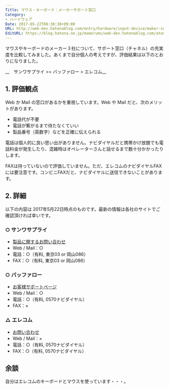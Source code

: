 ```yaml
---
Title: マウス・キーボード：メーカーサポート窓口
Category:
- ハードウェア
Date: 2017-05-22T08:30:38+09:00
URL: http://web-dev.hatenablog.com/entry/hardware/input-device/maker-support
EditURL: https://blog.hatena.ne.jp/mamorums/web-dev.hatenablog.com/atom/entry/10328749687250916541
---
```


マウスやキーボードのメーカー３社について、サポート窓口（チャネル）の充実度を比較してみました。あくまで自分個人の考えですが、評価結果は以下のとおりになりました。

__　サンワサプライ >= バッファロー  > エレコム__


## 1. 評価観点
Web か Mail の窓口があるかを重視しています。Web や Mail だと、次のメリットがあります。

- 電話代が不要
- 電話が繋がるまで待たなくていい
- 製品番号（英数字）などを正確に伝えられる

電話は個人的に良い思い出がありません。ナビダイヤルだと携帯かけ放題でも電話料金が発生したり、混雑時はオペレーターさんと話せるまで数十分かかったりします。

FAXは持っていないので評価していません。ただ、エレコムのナビダイヤルFAXには要注意です。コンビニFAXだと、ナビダイヤルに送信できないことがあります。


## 2. 詳細
以下の内容は 2017年5月22日時点のものです。最新の情報は各社のサイトでご確認頂ければ幸いです。


### ○ サンワサプライ
- [製品に関するお問い合わせ](https://www.sanwa.co.jp/support/support_regi/support_syohin.html)
- Web / Mail：○
- 電話：○（有料, 東京03 or 岡山086）
- FAX：○（有料, 東京03 or 岡山086）


### ○ バッファロー
- [お客様サポートページ](http://buffalo.jp/support_s/)
- Web / Mail：○
- 電話：○（有料, 0570ナビダイヤル）
- FAX：×


### △ エレコム
- [お問い合わせ](http://www.elecom.co.jp/support/access/)
- Web / Mail：×
- 電話：○（有料, 0570ナビダイヤル）
- FAX：○（有料, 0570ナビダイヤル）


## 余談
自分はエレコムのキーボードとマウスを使っています・・・。
